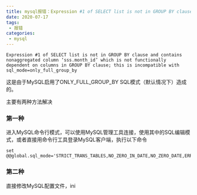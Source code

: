 ```yaml
---
title: mysql报错：Expression #1 of SELECT list is not in GROUP BY clause and contains nonaggre
date: 2020-07-17
tags:
 - 报错
categories: 
 - mysql
---
```


```mysql报错
Expression #1 of SELECT list is not in GROUP BY clause and contains
nonaggregated column ‘sss.month_id’ which is not functionally
dependent on columns in GROUP BY clause; this is incompatible with
sql_mode=only_full_group_by
```

这是由于MySQL启用了ONLY_FULL_GROUP_BY SQL模式（默认情况下）造成的。

主要有两种方法解决

### 第一种
进入MySQL命令行模式，可以使用MySQL管理工具连接，使用其中的SQL编辑模式，或者直接用命令行工具登录MySQL客户端，执行以下命令

```mysql
set @@global.sql_mode='STRICT_TRANS_TABLES,NO_ZERO_IN_DATE,NO_ZERO_DATE,ERROR_FOR_DIVISION_BY_ZERO,NO_AUTO_CREATE_USER,NO_ENGINE_SUBSTITUTION';
```

### 第二种
直接修改MySQL配置文件，ini
